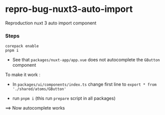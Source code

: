 # repro-bug-nuxt3-auto-import
Reproduction nuxt 3 auto import component

### Steps

```
corepack enable
pnpm i
```

- See that `packages/nuxt-app/app.vue` does not autocomplete the `GButton` component

To make it work :

- In `packages/ui/components/index.ts` change first line to `export * from './shared/atoms/GButton'`

- run `pnpm i` (this run `prepare` script in all packages)

==> Now autocomplete works
